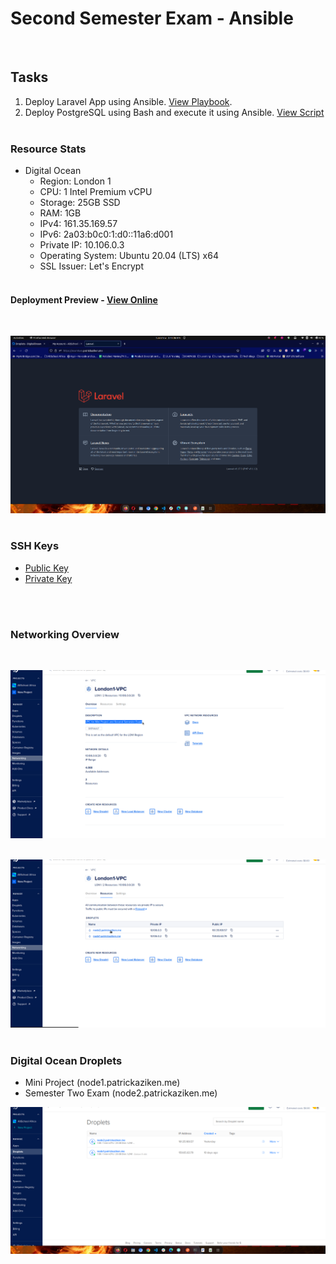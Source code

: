 # Second Semester Exam - Ansible
<br>

## Tasks<br>
1. Deploy Laravel App using Ansible. [View Playbook](playbook.yaml).
2. Deploy PostgreSQL using Bash and execute it using Ansible. [View Script](pgsql.sh)
<br><br>

### Resource Stats<br>
- Digital Ocean
  - Region: London 1
  - CPU: 1 Intel Premium vCPU
  - Storage: 25GB SSD
  - RAM: 1GB
  - IPv4: 161.35.169.57
  - IPv6: 2a03:b0c0:1:d0::11a6:d001
  - Private IP: 10.106.0.3
  - Operating System: Ubuntu 20.04 (LTS) x64
  - SSL Issuer: Let's Encrypt
<br><br>

#### Deployment Preview - [View Online](https://examtwo.patrickaziken.me)
<br>

![Laravel Frontpage Preview](./images/laravel_frontpage.png "Laravel Frontpage Preview")
<br>
<br>

### SSH Keys<br>
- [Public Key](./ssh_keys/public_key)
- [Private Key](./ssh_keys/private_key)
<br>
<br>

### Networking Overview
<br>

![Private Networking](./images/private_network_1.png "Private Networking")
<br>
<br>

![Private Networking](./images/private_network_2.png "Private Networking")
<br>
<br>

### Digital Ocean Droplets<br>

- Mini Project (node1.patrickaziken.me)
- Semester Two Exam (node2.patrickaziken.me)<br>

![Digital Ocean Droplets](./images/droplets_digital_ocean.png "Digital Ocean Droplets")